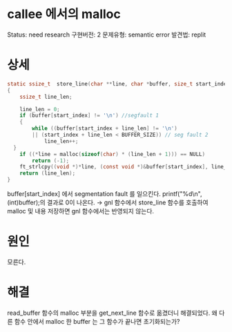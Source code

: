 # callee 에서의 malloc

Status: need research
구현버전: 2
문제유형: semantic error
발견법: replit

# 상세

```c
static ssize_t	store_line(char **line, char *buffer, size_t start_index)
{
	ssize_t line_len;

	line_len = 0;
	if (buffer[start_index] != '\n') //segfault 1
	{
		while ((buffer[start_index + line_len] != '\n')
		|| (start_index + line_len < BUFFER_SIZE)) // seg fault 2
			line_len++;
  }
	if ((*line = malloc(sizeof(char) * (line_len + 1))) == NULL)
		return (-1);
	ft_strlcpy((void *)*line, (const void *)&buffer[start_index], line_len + 1);
	return (line_len);
}

```

buffer[start_index] 에서 segmentation fault 를 일으킨다. printf("%d\n", (int)buffer);의 결과로 0이 나온다. → gnl 함수에서 store_line 함수를 호출하여 malloc 및 내용 저장하면 gnl 함수에서는 반영되지 않는다. 

# 원인

모른다.

# 해결

read_buffer 함수의 malloc 부분을 get_next_line 함수로 옮겼더니 해결되었다. 왜 다른 함수 안에서 malloc 한 buffer 는 그 함수가 끝나면 초기화되는가?